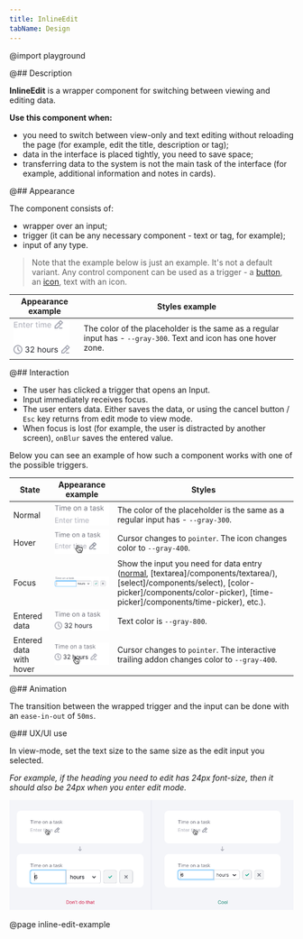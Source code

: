 ```yaml
---
title: InlineEdit
tabName: Design
---
```


@import playground

@## Description

**InlineEdit** is a wrapper component for switching between viewing and editing data.

**Use this component when:**

- you need to switch between view-only and text editing without reloading the page (for example, edit the title, description or tag);
- data in the interface is placed tightly, you need to save space;
- transferring data to the system is not the main task of the interface (for example, additional information and notes in cards).

@## Appearance

The component consists of:

- wrapper over an input;
- trigger (it can be any necessary component - text or tag, for example);
- input of any type.

> Note that the example below is just an example. It's not a default variant. Any control component can be used as a trigger - a [button](/components/button/), an [icon](/style/icon/), text with an icon.

| Appearance example                            | Styles example                                                                                                    |
| --------------------------------------------- | ----------------------------------------------------------------------------------------------------------------- |
| ![appearance example](static/inline-edit.png) | The color of the placeholder is the same as a regular input has - `--gray-300`. Text and icon has one hover zone. |

@## Interaction

- The user has clicked a trigger that opens an Input.
- Input immediately receives focus.
- The user enters data. Either saves the data, or using the cancel button / `Esc` key returns from edit mode to view mode.
- When focus is lost (for example, the user is distracted by another screen), `onBlur` saves the entered value.

Below you can see an example of how such a component works with one of the possible triggers.

| State                   | Appearance example                              | Styles                                                                                                                                                                                                                      |
| ----------------------- | ----------------------------------------------- | --------------------------------------------------------------------------------------------------------------------------------------------------------------------------------------------------------------------------- |
| Normal                  | ![appearance example](static/normal.png)        | The color of the placeholder is the same as a regular input has - `--gray-300`.                                                                                                                                             |
| Hover                   | ![appearance example](static/hover.png)         | Cursor changes to `pointer`. The icon changes color to `--gray-400`.                                                                                                                                                        |
| Focus                   | ![appearance example](static/opened.png)        | Show the input you need for data entry ([normal](/components/input/), [textarea]/components/textarea/), [select]/components/select), [color-picker]/components/color-picker), [time-picker]/components/time-picker), etc.). |
| Entered data            | ![appearance example](static/success.png)       | Text color is `--gray-800`.                                                                                                                                                                                                 |
| Entered data with hover | ![appearance example](static/success-hover.png) | Cursor changes to `pointer`. The interactive trailing addon changes color to `--gray-400`.                                                                                                                                  |

@## Animation

The transition between the wrapped trigger and the input can be done with an `ease-in-out` of `50ms`.

@## UX/UI use

In view-mode, set the text size to the same size as the edit input you selected.

_For example, if the heading you need to edit has 24px font-size, then it should also be 24px when you enter edit mode._

![case with input size](static/inline-edit-yes-no.png)

@page inline-edit-example
